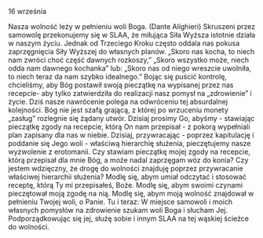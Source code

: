 16 września

Nasza wolność leży w pełnieniu woli Boga.
(Dante Alighieri)
 Skruszeni przez samowolę przekonujemy się w SLAA, że miłująca Siła Wyższa istotnie działa w naszym życiu. Jednak od Trzeciego Kroku często oddala nas pokusa zaprzęgnięcia Siły Wyższej do własnych planów. „Skoro nas kocha, to niech nam zwróci choć część dawnych rozkoszy,” „Skoro wszystko może, niech odda nam dawnego kochanka” lub: „Skoro nas od niego wreszcie uwolniła, to niech teraz da nam szybko idealnego.” Bojąc się puścić kontrolę, chcieliśmy, aby Bóg postawił swoją pieczątkę na wypisanej przez nas recepcie- aby tylko zatwierdziła do realizacji nasz pomysł na „zdrowienie” i życie. Dziś nasze nawrócenie polega na odwróceniu tej absurdalnej kolejności. Bóg nie jest szafą grającą, z której po wrzuceniu monety „zasług” rozlegnie się żądany utwór. Dzisiaj prosimy Go, abyśmy - stawiając pieczątkę zgody na recepcie, którą On nam przepisał - z pokorą wypełniali plan zapisany dla nas w niebie. Dzisiaj, przywracając - poprzez kapitulację i poddanie się Jego woli - właściwą hierarchię służenia, pieczętujemy nasze wyzwolenie z erotomanii.
 Czy stawiam pieczątkę mojej zgody na recepcie, którą przepisał dla mnie Bóg, a może nadal zaprzęgam wóz do konia? Czy jestem wdzięczny, że drogę do wolności znajduję poprzez przywracanie właściwej hierarchii służenia?
 Modlę się, abym umiał odczytać i stosować receptę, którą Ty mi przepisałeś, Boże. Modlę się, abym swoimi czynami pieczętował moją zgodę na nią. Modlę się, abym moją wolność znajdował w pełnieniu Twojej woli, o Panie.
 Tu i teraz: W miejsce samowoli i moich własnych pomysłów na zdrowienie szukam woli Boga i słucham Jej. Podporządkowując się jej, służę sobie i innym SLAA na tej wąskiej ścieżce do wolności.
